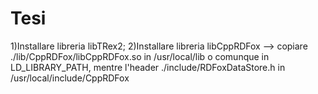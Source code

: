 # Tesi

1)Installare libreria libTRex2;
2)Installare libreria libCppRDFox --> copiare ./lib/CppRDFox/libCppRDFox.so in /usr/local/lib o comunque in LD_LIBRARY_PATH, mentre l'header ./include/RDFoxDataStore.h in /usr/local/include/CppRDFox